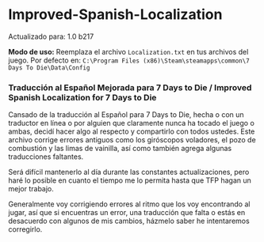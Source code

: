 # Improved-Spanish-Localization

Actualizado para: 1.0 b217

**Modo de uso:** Reemplaza el archivo `Localization.txt` en tus archivos del juego. Por defecto en: `C:\Program Files (x86)\Steam\steamapps\common\7 Days To Die\Data\Config`

### Traducción al Español Mejorada para 7 Days to Die / Improved Spanish Localization for 7 Days to Die

Cansado de la traducción al Español para 7 Days to Die, hecha o con un traductor en línea o por alguien que claramente nunca ha tocado el juego o ambas, decidí hacer algo al respecto y compartirlo con todos ustedes. 
Este archivo corrige errores antiguos como los giróscopos voladores, el pozo de combustión y las limas de vainilla, así como también agrega algunas traducciones faltantes. 

Será difícil mantenerlo al día durante las constantes actualizaciones, pero haré lo posible en cuanto el tiempo me lo permita hasta que TFP hagan un mejor trabajo.

Generalmente voy corrigiendo errores al ritmo que los voy encontrando al jugar, así que si encuentras un error, una traducción que falta o estás en desacuerdo con algunos de mis cambios, házmelo saber he intentaremos corregirlo.

